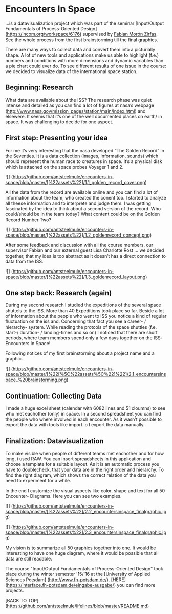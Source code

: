 # Encounters In Space

...is a datavisualization project which was part of the seminar [Input/Output Fundamentals of Process-Oriented Design] (https://incom.org/workspace/6176) supervised by [Fabian Morón Zirfas](https://github.com/fabiantheblind).
See the whole process from the first brainstorming till the final graphics.

There are many ways to collect data and convert them into a picturially shape. A lot of new tools and applications make us able to highlight (f.e.) numbers and conditions with more dimensions and dynamic variables than a pie chart could ever do.
To see different results of one issue in the course: we decided to visualize data of the international space station. 

Beginning: Research
------------------

What data are available about the ISS?
The research phase was quiet intense and detailed as you can find a lot of figures at nasa’s webpage (http://www.nasa.gov/mission_pages/station/main/index.html)  and elsewere. It seems that it’s one of the well documented places on earth/ in space. It was challenging to decide for one aspect.


First step: Presenting your idea
---------------------------------

For me it’s very interesting that the nasa developed  “The Golden Record” in the Seventies. It is a data collection (images, information, sounds) which should represent the human race to creatures in space. It’s a physical disk which is attached on the space probes Voyager 1 and 2.

![] (https://github.com/antsteelmule/encounters-in-space/blob/master/[%22assets%22]/1.1_golden_record_cover.png)

All the data from the record are available online and you can find a lot of information about the team, who created the conent too. I started to analyze all theese information and to interprete and judge them. I was getting fascinated by the idea to think about a second version of the record. Who could/should be in the team today? What content could be on the Golden Record Number Two?

![] (https://github.com/antsteelmule/encounters-in-space/blob/master/[%22assets%22]/1.2_goldenrecord_concept.png)

After some feedback and discussion with all the course members, our supervisor Fabian and our external guest Lisa Charlotte Rost ... we decided together, that my idea is too abstract as it doesn’t has a direct connection to data from the ISS.

![] (https://github.com/antsteelmule/encounters-in-space/blob/master/[%22assets%22]/1.3_goldenrecord_layout.png)

One step back: Research (again)
---------------

During my second research I studied the expeditions of the several space shuttels to the ISS. More than 40 Expeditions took place so far. Beside a lot of information about the people who went to ISS you notice a kind of regular fluctuation on the iss and. Concerning that fact you see a career- / hierarchy- system. While reading the protcols of the space shuttles (f.e. start-/ duration- / landing-times and so on)  I noticed that there are short periods, where team members spend only a few days together on the ISS: Encounters In Space!

Following notices of my first brainstorming about a project name and a graphic.

![] (https://github.com/antsteelmule/encounters-in-space/blob/master/[%22[%5C%22assets%5C%22]%22]/2.1_encountersinspace_%20brainstorming.png)

Continuation: Collecting Data
-----------------
I made a huge excel sheet (calendar with 6082 lines and 51 cloumns) to see who met eachother (only) in space. In a second spreadsheet you can find the people who where involved in each encounter.
As it wasn’t possible to export the data with tools like import.io I export the data manually. 


Finalization: Datavisualization
------------------
To make visible when people of different teams met eachother and for how long, i used RAW. You can insert spreadsheets in this application and choose a template for a suitable layout. As it is an automatic process you have to doublecheck, that your data are in the right order and hierarchy. To find the right diagram, which shows the correct relation of the data you need to experiment for a while.

In the end I customize the visual aspects like color, shape and text for all 50 Encounter- Diagrams. Here you can see two examples.

![] (https://github.com/antsteelmule/encounters-in-space/blob/master/[%22assets%22]/2.2_encountersinspace_finalgraphic.jpg)


![] (https://github.com/antsteelmule/encounters-in-space/blob/master/[%22assets%22]/2.3_encountersinspace_finalgraphic.jpg)

My vision is to summarize all 50 graphics together into one. It would be interesting to have one huge diagram, where it would be possible that all data are still readable.

The course "Input/Output Fundamentals of Process-Oriented Design" took place during the winter semester '15/'16 at the [University of Applied Sciences Potsdam] (http://www.fh-potsdam.de/). [HERE] (https://interface.fh-potsdam.de/eingabe-ausgabe/) you can find more projects.

[BACK TO TOP] (https://github.com/antsteelmule/lifelines/blob/master/README.md)









